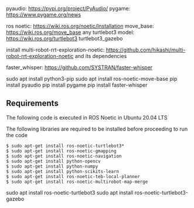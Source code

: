 pyaudio: https://pypi.org/project/PyAudio/
pygame: https://www.pygame.org/news

ros noetic: https://wiki.ros.org/noetic/Installation
move_base: https://wiki.ros.org/move_base
any turtlebot3 model: https://wiki.ros.org/turtlebot3
turtlebot3_gazebo

install multi-robot-rrt-exploration-noetic: https://github.com/hikashi/multi-robot-rrt-exploration-noetic and its dependencies

faster_whisper: https://github.com/SYSTRAN/faster-whisper

sudo apt install python3-pip
sudo apt install ros-noetic-move-base
pip install pyaudio
pip install pygame
pip install faster-whisper


## Requirements
The following code is executed in ROS Noetic in Ubuntu 20.04 LTS

The following libraries are required to be installed before proceeding to run the code

    $ sudo apt-get install ros-noetic-turtlebot3*
    $ sudo apt-get install ros-noetic-gmapping
    $ sudo apt-get install ros-noetic-navigation
    $ sudo apt-get install python-opencv
    $ sudo apt-get install python-numpy
    $ sudo apt-get install python-scikits-learn
    $ sudo apt-get install ros-noetic-teb-local-planner
    $ sudo apt-get install ros-noetic-multirobot-map-merge

sudo apt install ros-noetic-turtlebot3
sudo apt install ros-noetic-turtlebot3-gazebo

